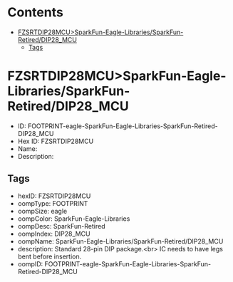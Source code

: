 



Contents
========

* [FZSRTDIP28MCU>SparkFun-Eagle-Libraries/SparkFun-Retired/DIP28_MCU](#fzsrtdip28mcusparkfun-eagle-librariessparkfun-retireddip28_mcu)
	* [Tags](#tags)

# FZSRTDIP28MCU>SparkFun-Eagle-Libraries/SparkFun-Retired/DIP28_MCU

- ID: FOOTPRINT-eagle-SparkFun-Eagle-Libraries-SparkFun-Retired-DIP28_MCU
- Hex ID: FZSRTDIP28MCU
- Name: 
- Description: 

## Tags

- hexID: FZSRTDIP28MCU
- oompType: FOOTPRINT
- oompSize: eagle
- oompColor: SparkFun-Eagle-Libraries
- oompDesc: SparkFun-Retired
- oompIndex: DIP28_MCU
- oompName: SparkFun-Eagle-Libraries/SparkFun-Retired/DIP28_MCU
- description: Standard 28-pin DIP package.&lt;br&gt;
IC needs to have legs bent before insertion.
- oompID: FOOTPRINT-eagle-SparkFun-Eagle-Libraries-SparkFun-Retired-DIP28_MCU
